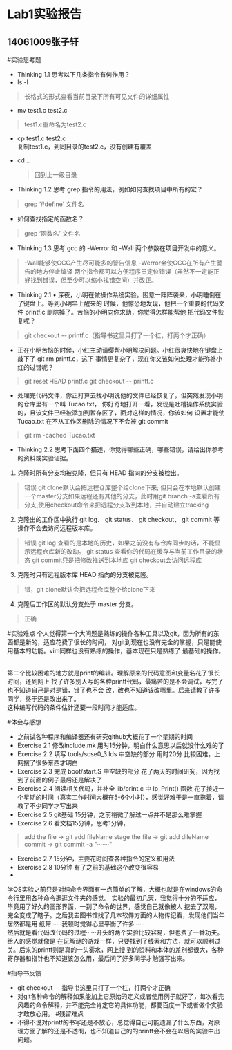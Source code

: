 Lab1实验报告
======
14061009张子轩
--------------


#实验思考题
* Thinking 1.1 思考以下几条指令有何作用？
* ls -l                 
>长格式的形式查看当前目录下所有可见文件的详细属性               
* mv test1.c test2.c      
>test1.c重命名为test2.c 
* cp test1.c test2.c     
复制test1.c，到同目录的test2.c，没有创建有覆盖
* cd ..             
  >回到上一级目录

* Thinking 1.2 思考 grep 指令的用法，例如如何查找项目中所有的宏？
>grep ‘#define’ 文件名
* 如何查找指定的函数名？
>grep  ‘函数名’ 文件名

* Thinking 1.3 思考 gcc 的 -Werror 和 -Wall 两个参数在项目开发中的意义。
>-Wall能够使GCC产生尽可能多的警告信息
>-Werror会使GCC在所有产生警告的地方停止编译
>两个指令都可以方便程序员定位错误（虽然不一定能正好找到错误，但至少可以缩小找错空间）并改正。

* Thinking 2.1 • 深夜，小明在做操作系统实验。困意一阵阵袭来，小明睡倒在了键盘上。等到小明早上醒来的
时候，他惊恐地发现，他把一个重要的代码文件 printf.c 删除掉了。苦恼的小明向你求助，你觉得怎样能帮他
把代码文件恢复呢？
>git checkout -- printf.c（指导书这里只打了一个杠，打两个才正确）

* 正在小明苦恼的时候，小红主动请缨帮小明解决问题。小红很爽快地在键盘上敲下了 git rm printf.c，这下
事情更复杂了，现在你又该如何处理才能弥补小红的过错呢？
>git reset HEAD printf.c
>git checkout -- printf.c

* 处理完代码文件，你正打算去找小明说他的文件已经恢复了，但突然发现小明的仓库里有一个叫 Tucao.txt，
你好奇地打开一看，发现是吐槽操作系统实验的，且该文件已经被添加到暂存区了，面对这样的情况，你该如何
设置才能使 Tucao.txt 在不从工作区删除的情况下不会被 git commit
>git rm -cached Tucao.txt

* Thinking 2.2 思考下面四个描述，你觉得哪些正确，哪些错误，请给出你参考的资料或实验证据。
1. 克隆时所有分支均被克隆，但只有 HEAD 指向的分支被检出。
>错误
>git clone默认会把远程仓库整个给clone下来; 但只会在本地默认创建一个master分支如果远程还有其他的分支，此时用git branch -a查看所有分支,使用checkout命令来把远程分支取到本地，并自动建立tracking

2. 克隆出的工作区中执行 git log、 git status、 git checkout、 git commit 等操作不会去访问远程版本库。
>错误
>git log 查看的是本地的历史，如果之前没有与仓库同步的话，不能显示远程仓库新的改动。
>git status 查看你的代码在缓存与当前工作目录的状态
>git commit只是把修改推送到本地库
>git checkout会访问远程库



3. 克隆时只有远程版本库 HEAD 指向的分支被克隆。
>错，git clone默认会把远程仓库整个给clone下来
4. 克隆后工作区的默认分支处于 master 分支。
> 正确




#实验难点
个人觉得第一个大问题是熟练的操作各种工具以及git，因为所有的东西都是新的，适应花费了很长的时间，
对git到现在也没有完全的掌握，只是能使用基本的功能。vim同样也没有熟练的操作，基本现在只是熟练了
最基础的操作。

<br>第二个比较困难的地方就是print的编辑。理解原来的代码意图和变量名花了很长时间，还到网上
找了许多别人写的各种printf代码，最痛苦的是不会调试，写完了也不知道自己是对是错，错了也不会
改，改也不知道该改哪里。后来请教了许多同学，终于还是改出来了。
<br>这种编写代码的条件估计还要一段时间才能适应。

#体会与感想
* 之前试各种程序和编译器还有研究github大概花了一个星期的时间
* Exercise 2.1 修改include.mk      用时15分钟，明白什么意思以后就没什么难的了
* Exercise 2.2 填写 tools/scse0_3.lds 中空缺的部分      用时20分 比较困难，上网搜了很多东西才明白
* Exercise 2.3 完成 boot/start.S 中空缺的部分           花了两天的时间研究，因为找到了前面的例子最后还是解决了
* Exercise 2.4 阅读相关代码，并补全 lib/print.c 中 lp_Print() 函数         花了接近一个星期的时间（真实工作时间大概在5-6个小时），感觉好难于是一直拖着，请教了不少同学才写出来
* Exercise 2.5 git基础       15分钟，之前稍微了解过一点并不是那么难掌握
* Exercise 2.6           看文档15分钟，思考1分钟，
>add the file      -> git add fileName
>stage the file    -> git add dileName
>commit            -> git commit -a "·······"

* Exercise 2.7  15分钟，主要花时间查各种指令的定义和用法
* Exercise 2.8  10分钟 有了之前的基础这个改变很容易
* 
学OS实验之前只是对纯命令界面有一点简单的了解，大概也就是在windows的命令行里用各种命令逛逛文件夹的感觉。
实验的最初几天，我觉得十分的不适应，毕竟用了好久的图形界面，一到了命令的世界，感觉自己就像被人
挖去了双眼，完全变成了瞎子。之后我去图书馆找了几本软件方面的人物传记看，发现他们当年居然都是用
纸带······我顿时觉得心里平衡了许多	·····
<br>然后就是看代码改代码的过程······开头的两个实验比较容易，但也费了一番功夫。给人的感觉就像是
在玩解谜的游戏一样，只要找到了线索和方法，就可以顺利过关。后来的printf则是真的一头雾水，网上搜
到的资料和本体的差别都很大，各种寄存器和指针也不知道该怎么用，最后问了好多同学才勉强写出来。

#指导书反馈
* git checkout -- <file>指导书这里只打了一个杠，打两个才正确
* 对git各种命令的解释如果能加上它原始的定义或者使用例子就好了，每次看完风趣的命令解释，并不能完全肯定它的具体功能，都要百度一下或者做个实验才敢放心用。
#残留难点
* 不得不说对printf的书写还是不放心，总觉得自己可能遗漏了什么东西，对原理方面了解的还是不透彻，也不知道自己的的printf会不会在以后的实验中出问题。
